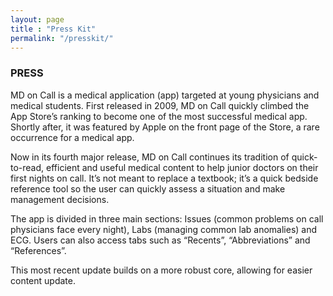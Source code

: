 ```yaml
---
layout: page
title : "Press Kit"
permalink: "/presskit/"
---
```


### PRESS ###

MD on Call is a medical application (app) targeted at young physicians and medical students. First released in 2009, MD on Call quickly climbed the App Store’s ranking to become one of the most successful medical app. Shortly after, it was featured by Apple on the front page of the Store, a rare occurrence for a medical app.

Now in its fourth major release, MD on Call continues its tradition of quick-to-read, efficient and useful medical content to help junior doctors on their first nights on call. It’s not meant to replace a textbook; it’s a quick bedside reference tool so the user can quickly assess a situation and make management decisions.

The app is divided in three main sections: Issues (common problems on call physicians face every night), Labs (managing common lab anomalies) and ECG. Users can also access tabs such as “Recents”, “Abbreviations” and “References”.

This most recent update builds on a more robust core, allowing for easier content update.